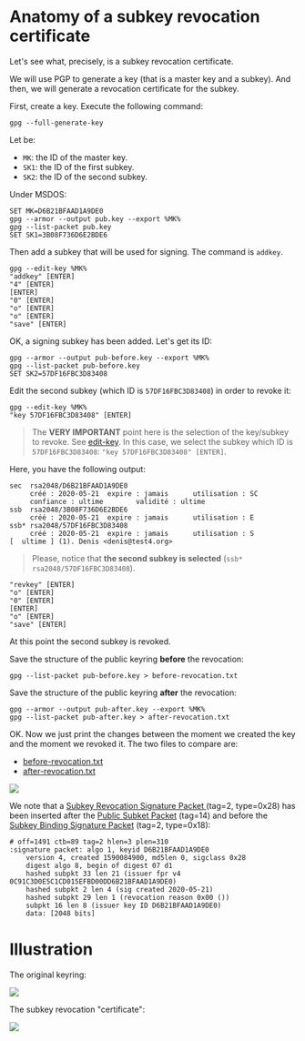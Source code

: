 # Anatomy of a subkey revocation certificate

Let's see what, precisely, is a subkey revocation certificate.

We will use PGP to generate a key (that is a master key and a subkey).
And then, we will generate a revocation certificate for the subkey.

First, create a key. Execute the following command:

    gpg --full-generate-key

Let be:
* `MK`: the ID of the master key.
* `SK1`: the ID of the first subkey.
* `SK2`: the ID of the second subkey.

Under MSDOS:    
    
    SET MK=D6B21BFAAD1A9DE0
    gpg --armor --output pub.key --export %MK%
    gpg --list-packet pub.key
    SET SK1=3B08F736D6E2BDE6
    
Then add a subkey that will be used for signing. The command is `addkey`.

    gpg --edit-key %MK%
    "addkey" [ENTER]
    "4" [ENTER]
    [ENTER]
    "0" [ENTER]
    "o" [ENTER]
    "o" [ENTER]
    "save" [ENTER]
    
OK, a signing subkey has been added. Let's get its ID:
    
    gpg --armor --output pub-before.key --export %MK%
    gpg --list-packet pub-before.key
    SET SK2=57DF16FBC3D83408

Edit the second subkey (which ID is `57DF16FBC3D83408`) in order to revoke it:

    gpg --edit-key %MK%
    "key 57DF16FBC3D83408" [ENTER]
  
> The **VERY IMPORTANT** point here is the selection of the key/subkey to revoke.
> See [edit-key](https://www.gnupg.org/gph/en/manual/r899.html).
> In this case, we select the subkey which ID is `57DF16FBC3D83408`: `"key 57DF16FBC3D83408" [ENTER]`. 
    
Here, you have the following output:

    sec  rsa2048/D6B21BFAAD1A9DE0
         créé : 2020-05-21  expire : jamais      utilisation : SC
         confiance : ultime        validité : ultime
    ssb  rsa2048/3B08F736D6E2BDE6
         créé : 2020-05-21  expire : jamais      utilisation : E
    ssb* rsa2048/57DF16FBC3D83408
         créé : 2020-05-21  expire : jamais      utilisation : S
    [  ultime ] (1). Denis <denis@test4.org>

> Please, notice that **the second subkey is selected** (`ssb* rsa2048/57DF16FBC3D83408`).

    "revkey" [ENTER]
    "o" [ENTER]
    "0" [ENTER]
    [ENTER]
    "o" [ENTER]
    "save" [ENTER]
    
At this point the second subkey is revoked.

Save the structure of the public keyring **before** the revocation:

    gpg --list-packet pub-before.key > before-revocation.txt

Save the structure of the public keyring **after** the revocation:

    gpg --armor --output pub-after.key --export %MK%
    gpg --list-packet pub-after.key > after-revocation.txt
    
OK. Now we just print the changes between the moment we created the key and the moment we revoked it.
The two files to compare are:
* [before-revocation.txt](pgp-packets-subkey-revocation-certificate/before-revocation.txt)
* [after-revocation.txt](pgp-packets-subkey-revocation-certificate/after-revocation.txt)

![](pgp-packets-subkey-revocation-certificate/diff.PNG)

We note that a [Subkey Revocation Signature Packet ](https://tools.ietf.org/html/rfc4880#section-5.2.1) (tag=2, type=0x28) has been inserted after the 
[Public Subket Packet](https://tools.ietf.org/html/rfc4880#section-5.5.1.2) (tag=14) and before the [Subkey Binding Signature Packet](https://tools.ietf.org/html/rfc4880#section-5.2.1) (tag=2, type=0x18):

    # off=1491 ctb=89 tag=2 hlen=3 plen=310
    :signature packet: algo 1, keyid D6B21BFAAD1A9DE0
        version 4, created 1590084900, md5len 0, sigclass 0x28
        digest algo 8, begin of digest 07 d1
        hashed subpkt 33 len 21 (issuer fpr v4 0C91C3D0E5C1CD015EFBD00DD6B21BFAAD1A9DE0)
        hashed subpkt 2 len 4 (sig created 2020-05-21)
        hashed subpkt 29 len 1 (revocation reason 0x00 ())
        subpkt 16 len 8 (issuer key ID D6B21BFAAD1A9DE0)
        data: [2048 bits]

# Illustration

The original keyring:

![](images/pgp-packets-public-keyring-full.svg)

The subkey revocation "certificate":

![](images/pgp-packets-subkey-revocation-certificate.svg)
